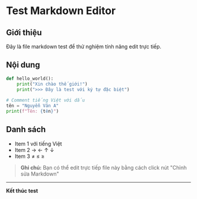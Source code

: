# Test Markdown Editor

## Giới thiệu

Đây là file markdown test để thử nghiệm tính năng edit trực tiếp.

## Nội dung

```python
def hello_world():
    print("Xin chào thế giới!")
    print(">>> Đây là test với ký tự đặc biệt")
    
# Comment tiếng Việt với dấu
tên = "Nguyễn Văn A"
print(f"Tên: {tên}")
```

## Danh sách

- Item 1 với tiếng Việt
- Item 2 → ← ↑ ↓
- Item 3 ≠ ≤ ≥

> **Ghi chú:** Bạn có thể edit trực tiếp file này bằng cách click nút "Chỉnh sửa Markdown"

---

**Kết thúc test**
